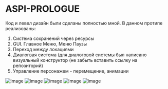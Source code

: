 # ASPI-PROLOGUE
 
Код и левел дизайн были сделаны полностью мной.
В данном протипе реализованы:
1. Система сохранений через ресурсы
2. GUI. Главное Меню, Меню Паузы
3. Переход между локациями
4. Диалогвая система (для диалоговой системы был написано визуальный конструктор (не забыть вставить ссылку на репозиторий)
5. Управление персонажем - перемещение, анимации

![image](https://user-images.githubusercontent.com/48183867/192592693-31f23ebd-8ddc-4838-86a7-33012ff3bf6a.png)
![image](https://user-images.githubusercontent.com/48183867/192592725-22a6cc62-fe39-4962-9193-0d758a52b967.png)
![image](https://user-images.githubusercontent.com/48183867/192592946-5f4be834-457a-406d-9674-4ed5d62b8dca.png)
![image](https://user-images.githubusercontent.com/48183867/192592981-0dbc0b3f-1e60-469f-b36e-5ed11ff8e268.png)
![image](https://user-images.githubusercontent.com/48183867/192593081-50db3f07-1aee-4bad-970a-b773c4239745.png)
